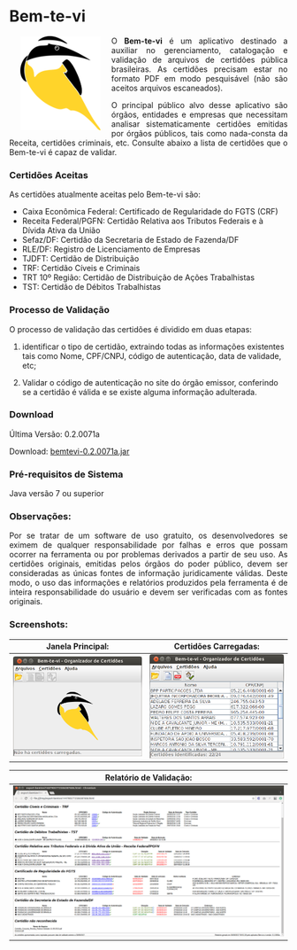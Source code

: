 # Bem-te-vi

<img src="https://raw.githubusercontent.com/edanssandes/bem-te-vi/master/logo/logo.png" align="left" height="170" hspace="20"> 

<p align="justify">
O <b>Bem-te-vi</b> é um aplicativo destinado a auxiliar no gerenciamento, catalogação e validação de arquivos de certidões pública brasileiras. 
As certidões precisam estar no formato PDF em modo pesquisável (não são aceitos arquivos escaneados).
</p>



<p align="justify">
O principal público alvo desse aplicativo são órgãos, entidades e empresas que necessitam analisar sistematicamente certidões emitidas por órgãos públicos, tais como nada-consta da Receita, certidões criminais, etc. Consulte abaixo a lista de certidões que o Bem-te-vi é capaz de validar.
</p>

### Certidões Aceitas

As certidões atualmente aceitas pelo Bem-te-vi são:
* Caixa Econômica Federal: Certificado de Regularidade do FGTS (CRF)
* Receita Federal/PGFN: Certidão Relativa aos Tributos Federais e à Dívida Ativa da União
* Sefaz/DF: Certidão da Secretaria de Estado de Fazenda/DF
* RLE/DF: Registro de Licenciamento de Empresas
* TJDFT: Certidão de Distribuição
* TRF: Certidão Cíveis e Criminais
* TRT 10º Região: Certidão de Distribuição de Ações Trabalhistas
* TST: Certidão de Débitos Trabalhistas

### Processo de Validação

O processo de validação das certidões é dividido em duas etapas: 

1. identificar o tipo de certidão, extraindo todas as informações existentes tais como Nome, CPF/CNPJ, código de autenticação, data de validade, etc; 

2. Validar o código de autenticação no site do órgão emissor, conferindo se a certidão é válida e se existe alguma informação adulterada. 

### Download

Última Versão: 0.2.0071a

Download: [bemtevi-0.2.0071a.jar](versoes/bemtevi-0.2.0071a.jar?raw=true)

### Pré-requisitos de Sistema

Java versão 7 ou superior

### Observações:

<p align="justify">
Por se tratar de um software de uso gratuito, os desenvolvedores se eximem de qualquer responsabilidade por falhas e erros que possam ocorrer na ferramenta ou por problemas derivados a partir de seu uso. As certidões originais, emitidas pelos órgãos do poder público, devem ser consideradas as únicas fontes de informação juridicamente válidas. Deste modo, o uso das informações e relatórios produzidos pela ferramenta é de inteira responsabilidade do usuário e devem ser verificadas com as fontes originais.
</p>

### Screenshots:

| Janela Principal: | Certidões Carregadas: | 
|:---:|:---:|
| [![Janela Principal](screenshots/screenshot.png)](http://videoblocks.com)  | [![Janela com certidões](screenshots/screenshot_certidoes.png)](http://audioblocks.com) 

| Relatório de Validação: |
|:---:|
| ![Relatório](screenshots/screenshot_navegador.png "Relatório de Validação") |


